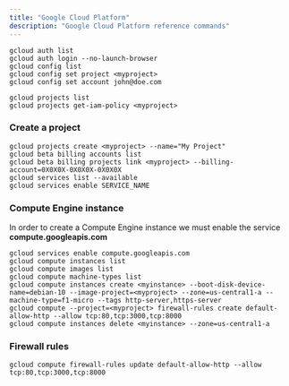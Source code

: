 ```yaml
---
title: "Google Cloud Platform"
description: "Google Cloud Platform reference commands"
---
```


```
gcloud auth list
gcloud auth login --no-launch-browser
gcloud config list
gcloud config set project <myproject>
gcloud config set account john@doe.com

gcloud projects list
gcloud projects get-iam-policy <myproject>
```

### Create a project
```
gcloud projects create <myproject> --name="My Project"
gcloud beta billing accounts list
gcloud beta billing projects link <myproject> --billing-account=0X0X0X-0X0X0X-0X0X0X
gcloud services list --available
gcloud services enable SERVICE_NAME
```

### Compute Engine instance

In order to create a Compute Engine instance we must enable the service **compute.googleapis.com**

```
gcloud services enable compute.googleapis.com
gcloud compute instances list
gcloud compute images list
gcloud compute machine-types list
gcloud compute instances create <myinstance> --boot-disk-device-name=debian-10 --image-project=<myproject> --zone=us-central1-a --machine-type=f1-micro --tags http-server,https-server
gcloud compute --project=<myproject> firewall-rules create default-allow-http --allow tcp:80,tcp:3000,tcp:8000
gcloud compute instances delete <myinstance> --zone=us-central1-a
```

### Firewall rules

```
gcloud compute firewall-rules update default-allow-http --allow tcp:80,tcp:3000,tcp:8000
```